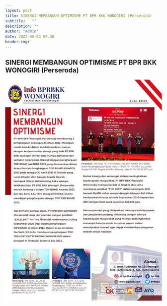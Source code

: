 ```yaml
---
layout: post
title: SINERGI MEMBANGUN OPTIMISME PT BPR BKK WONOGIRI (Perseroda)
subtitle:   ""
description: ""
author: "Admin"
date: 2022-06-03 09.30
header-img: 
---
```



## SINERGI MEMBANGUN OPTIMISME PT BPR BKK WONOGIRI (Perseroda)

<img src="/images/news.png" class="img-responsive img-centered" alt="">

